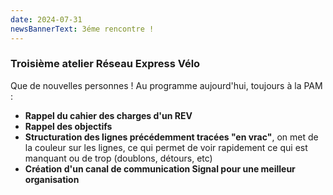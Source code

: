 ```yaml
---
date: 2024-07-31
newsBannerText: 3éme rencontre !
---
```


### Troisième atelier Réseau Express Vélo
Que de nouvelles personnes ! Au programme aujourd'hui, toujours à la PAM : 
 - **Rappel du cahier des charges d'un REV**
 - **Rappel des objectifs**
 - **Structuration des lignes précédemment tracées "en vrac"**, on met de la couleur sur les lignes, ce qui permet de voir rapidement ce qui est manquant ou de trop (doublons, détours, etc)
 - **Création d'un canal de communication Signal pour une meilleur organisation**